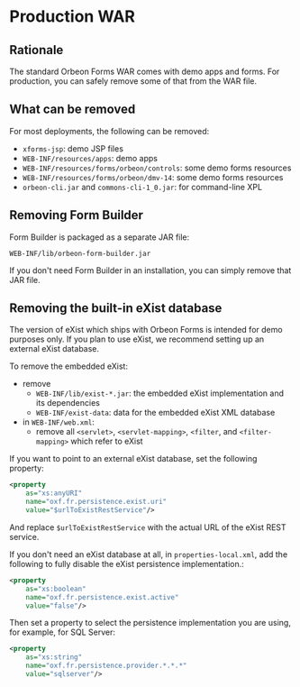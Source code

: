 # Production WAR

<!-- toc -->


## Rationale

The standard Orbeon Forms WAR comes with demo apps and forms. For production, you can safely remove some of that from the WAR file.

## What can be removed

For most deployments, the following can be removed:

- `xforms-jsp`: demo JSP files
- `WEB-INF/resources/apps`: demo apps
- `WEB-INF/resources/forms/orbeon/controls`: some demo forms resources
- `WEB-INF/resources/forms/orbeon/dmv-14`: some demo forms resources
- `orbeon-cli.jar` and `commons-cli-1_0.jar`: for command-line XPL

## Removing Form Builder

Form Builder is packaged as a separate JAR file:

`WEB-INF/lib/orbeon-form-builder.jar`

If you don't need Form Builder in an installation, you can simply remove that JAR file.

## Removing the built-in eXist database

The version of eXist which ships with Orbeon Forms is intended for demo purposes only. If you plan to use eXist, we recommend setting up an external eXist database.

To remove the embedded eXist:

- remove
  - `WEB-INF/lib/exist-*.jar`: the embedded eXist implementation and its dependencies
  - `WEB-INF/exist-data`: data for the embedded eXist XML database
- in `WEB-INF/web.xml`:
  - remove all `<servlet>`, `<servlet-mapping>`, `<filter`, and `<filter-mapping>` which refer to eXist

If you want to point to an external eXist database, set the following property:

```xml
<property
    as="xs:anyURI"
    name="oxf.fr.persistence.exist.uri"
    value="$urlToExistRestService"/>
```

And replace `$urlToExistRestService` with the actual URL of the eXist REST service.

If you don't need an eXist database at all, in `properties-local.xml`, add the following to fully disable the eXist persistence implementation.:

```xml
<property
    as="xs:boolean"
    name="oxf.fr.persistence.exist.active"
    value="false"/>
```

Then set a property to select the persistence implementation you are using, for example, for SQL Server:

```xml
<property
    as="xs:string"
    name="oxf.fr.persistence.provider.*.*.*"
    value="sqlserver"/>
```

